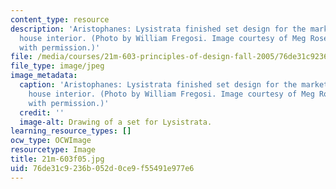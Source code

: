 ```yaml
---
content_type: resource
description: 'Aristophanes: Lysistrata finished set design for the market square with
  house interior. (Photo by William Fregosi. Image courtesy of Meg Rosenburg. Used
  with permission.)'
file: /media/courses/21m-603-principles-of-design-fall-2005/76de31c9236b052d0ce9f55491e977e6_21m-603f05.jpg
file_type: image/jpeg
image_metadata:
  caption: 'Aristophanes: Lysistrata finished set design for the market square with
    house interior. (Photo by William Fregosi. Image courtesy of Meg Rosenburg. Used
    with permission.)'
  credit: ''
  image-alt: Drawing of a set for Lysistrata.
learning_resource_types: []
ocw_type: OCWImage
resourcetype: Image
title: 21m-603f05.jpg
uid: 76de31c9-236b-052d-0ce9-f55491e977e6
---
```

